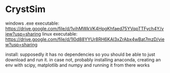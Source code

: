 # CrystSim

windows .exe executable: https://drive.google.com/file/d/1vihMWkVK4HpgKhfaed75YVqpTTFych4Y/view?usp=sharing
linux executable: https://drive.google.com/file/d/1l0d88YYUr8RH6KAl3xZrAbx4wBat7mzD/view?usp=sharing

install:
    supposedly it has no dependencies so you should be able to just download and run it. in case not, probably installing anaconda, creating an env with scipy, matplotlib and numpy and running it from there works

